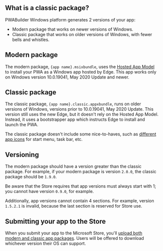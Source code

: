 ## What is a classic package?

PWABuilder Windows platform generates 2 versions of your app: 

- Modern package that works on newer versions of Windows.
- Classic package that works on older versions of Windows, with fewer bells and whistles.

## Modern package

The modern package, `{app name}.msixbundle`, uses the [Hosted App Model](https://blogs.windows.com/windowsdeveloper/2020/03/19/hosted-app-model/) to install your PWA as a Windows app hosted by Edge. This app works only on Windows version 10.0.19041, May 2020 Update and newer. 

## Classic package

The classic package, `{app name}.classic.appxbundle`, runs on older versions of Windows, versions prior to 10.0.19041, May 2020 Update. This version still uses the new Edge, but it doesn't rely on the Hosted App Model. Instead, it uses a bootstrapper app which instructs Edge to install and launch the PWA.

The classic package doesn't include some nice-to-haves, such as [different app icons](/image-recommendations.md) for start menu, task bar, etc.

## Versioning

The modern package should have a version greater than the classic package. For example, if your modern package is version `2.0.0`, the classic package should be `1.9.0`. 

Be aware that the Store requires that app versions must always start with 1; you cannot have version `0.9.0`, for example. 

Additionally, app versions cannot contain 4 sections. For example, version `1.5.2.1` is invalid, because the last section is reserved for Store use.

## Submitting your app to the Store

When you submit your app to the Microsoft Store, you'll [upload both modern and classic app packages](https://github.com/pwa-builder/pwabuilder-windows-chromium-docs/blob/master/publish-new-app.md#add-packages). Users will be offered to download whichever version their OS can support.